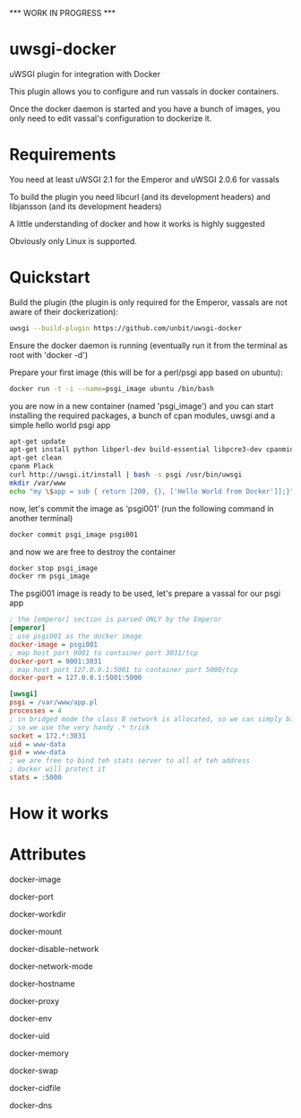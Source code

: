 *** WORK IN PROGRESS ***

uwsgi-docker
============

uWSGI plugin for integration with Docker

This plugin allows you to configure and run vassals in docker containers.

Once the docker daemon is started and you have a bunch of images, you only need to edit
vassal's configuration to dockerize it.

Requirements
============

You need at least uWSGI 2.1 for the Emperor and uWSGI 2.0.6 for vassals

To build the plugin you need libcurl (and its development headers) and libjansson (and its development headers)

A little understanding of docker and how it works is highly suggested

Obviously only Linux is supported.

Quickstart
==========

Build the plugin (the plugin is only required for the Emperor, vassals are not aware of their dockerization):

```sh
uwsgi --build-plugin https://github.com/unbit/uwsgi-docker
```

Ensure the docker daemon is running (eventually run it from the terminal as root with 'docker -d')

Prepare your first image (this will be for a perl/psgi app based on ubuntu):

```sh
docker run -t -i --name=psgi_image ubuntu /bin/bash
```

you are now in a new container (named 'psgi_image') and you can start installing the required packages, a bunch of cpan modules, uwsgi and a simple hello world psgi app

```sh
apt-get update
apt-get install python libperl-dev build-essential libpcre3-dev cpanminus
apt-get clean
cpanm Plack
curl http://uwsgi.it/install | bash -s psgi /usr/bin/uwsgi
mkdir /var/www
echo "my \$app = sub { return [200, {}, ['Hello World from Docker']];}" > /var/www/app.pl
```

now, let's commit the image as 'psgi001' (run the following command in another terminal)

```sh
docker commit psgi_image psgi001
```

and now we are free to destroy the container

```sh
docker stop psgi_image
docker rm psgi_image
```

The psgi001 image is ready to be used, let's prepare a vassal for our psgi app

```ini
; the [emperor] section is parsed ONLY by the Emperor
[emperor]
; use psgi001 as the docker image
docker-image = psgi001
; map host port 9001 to container port 3031/tcp
docker-port = 9001:3031
; map host port 127.0.0.1:5001 to container port 5000/tcp
docker-port = 127.0.0.1:5001:5000

[uwsgi]
psgi = /var/www/app.pl
processes = 4
; in bridged mode the class B network is allocated, so we can simply bind to the first address starting with 172
; so we use the very handy .* trick
socket = 172.*:3031
uid = www-data
gid = www-data
; we are free to bind teh stats server to all of teh address
; docker will protect it
stats = :5000
```

How it works
============

Attributes
==========

docker-image

docker-port

docker-workdir

docker-mount

docker-disable-network

docker-network-mode

docker-hostname

docker-proxy

docker-env

docker-uid

docker-memory

docker-swap

docker-cidfile

docker-dns
